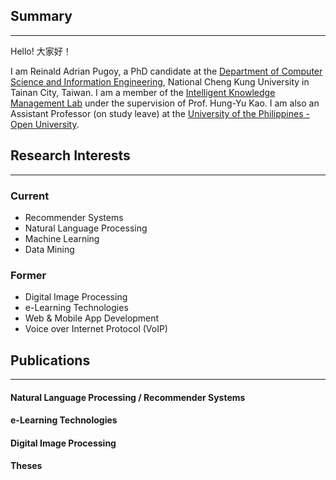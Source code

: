## Summary
----
Hello! 大家好！

I am Reinald Adrian Pugoy, a PhD candidate at the [Department of Computer Science and Information Engineering](https://www.csie.ncku.edu.tw/), National Cheng Kung University in Tainan City, Taiwan. I am a member of the [Intelligent Knowledge Management Lab](https://ikmlab.csie.ncku.edu.tw) under the supervision of Prof. Hung-Yu Kao. I am also an Assistant Professor (on study leave) at the [University of the Philippines - Open University](https://fics.upou.edu.ph).


## Research Interests
----
### Current 

- Recommender Systems
- Natural Language Processing
- Machine Learning
- Data Mining

### Former

- Digital Image Processing
- e-Learning Technologies
- Web & Mobile App Development
- Voice over Internet Protocol (VoIP)

## Publications
----

#### Natural Language Processing / Recommender Systems

#### e-Learning Technologies

#### Digital Image Processing

#### Theses

